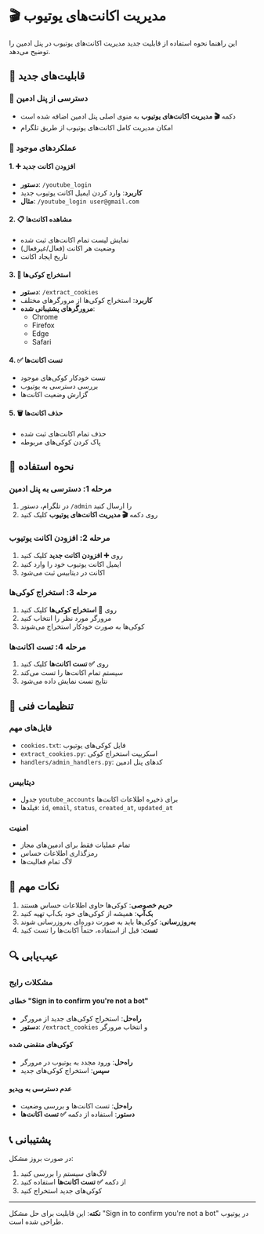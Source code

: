 # 🎬 مدیریت اکانت‌های یوتیوب

این راهنما نحوه استفاده از قابلیت جدید مدیریت اکانت‌های یوتیوب در پنل ادمین را توضیح می‌دهد.

## 🚀 قابلیت‌های جدید

### 📱 دسترسی از پنل ادمین
- دکمه **🎬 مدیریت اکانت‌های یوتیوب** به منوی اصلی پنل ادمین اضافه شده است
- امکان مدیریت کامل اکانت‌های یوتیوب از طریق تلگرام

### 🔧 عملکردهای موجود

#### 1. ➕ افزودن اکانت جدید
- **دستور**: `/youtube_login`
- **کاربرد**: وارد کردن ایمیل اکانت یوتیوب جدید
- **مثال**: `/youtube_login user@gmail.com`

#### 2. 📋 مشاهده اکانت‌ها
- نمایش لیست تمام اکانت‌های ثبت شده
- وضعیت هر اکانت (فعال/غیرفعال)
- تاریخ ایجاد اکانت

#### 3. 🍪 استخراج کوکی‌ها
- **دستور**: `/extract_cookies`
- **کاربرد**: استخراج کوکی‌ها از مرورگرهای مختلف
- **مرورگرهای پشتیبانی شده**:
  - Chrome
  - Firefox
  - Edge
  - Safari

#### 4. ✅ تست اکانت‌ها
- تست خودکار کوکی‌های موجود
- بررسی دسترسی به یوتیوب
- گزارش وضعیت اکانت‌ها

#### 5. 🗑️ حذف اکانت‌ها
- حذف تمام اکانت‌های ثبت شده
- پاک کردن کوکی‌های مربوطه

## 📝 نحوه استفاده

### مرحله 1: دسترسی به پنل ادمین
1. در تلگرام، دستور `/admin` را ارسال کنید
2. روی دکمه **🎬 مدیریت اکانت‌های یوتیوب** کلیک کنید

### مرحله 2: افزودن اکانت یوتیوب
1. روی **➕ افزودن اکانت جدید** کلیک کنید
2. ایمیل اکانت یوتیوب خود را وارد کنید
3. اکانت در دیتابیس ثبت می‌شود

### مرحله 3: استخراج کوکی‌ها
1. روی **🍪 استخراج کوکی‌ها** کلیک کنید
2. مرورگر مورد نظر را انتخاب کنید
3. کوکی‌ها به صورت خودکار استخراج می‌شوند

### مرحله 4: تست اکانت‌ها
1. روی **✅ تست اکانت‌ها** کلیک کنید
2. سیستم تمام اکانت‌ها را تست می‌کند
3. نتایج تست نمایش داده می‌شود

## 🔧 تنظیمات فنی

### فایل‌های مهم
- `cookies.txt`: فایل کوکی‌های یوتیوب
- `extract_cookies.py`: اسکریپت استخراج کوکی
- `handlers/admin_handlers.py`: کدهای پنل ادمین

### دیتابیس
- جدول `youtube_accounts` برای ذخیره اطلاعات اکانت‌ها
- فیلدها: `id`, `email`, `status`, `created_at`, `updated_at`

### امنیت
- تمام عملیات فقط برای ادمین‌های مجاز
- رمزگذاری اطلاعات حساس
- لاگ تمام فعالیت‌ها

## 🚨 نکات مهم

1. **حریم خصوصی**: کوکی‌ها حاوی اطلاعات حساس هستند
2. **بک‌آپ**: همیشه از کوکی‌های خود بک‌آپ تهیه کنید
3. **به‌روزرسانی**: کوکی‌ها باید به صورت دوره‌ای به‌روزرسانی شوند
4. **تست**: قبل از استفاده، حتماً اکانت‌ها را تست کنید

## 🔍 عیب‌یابی

### مشکلات رایج

#### خطای "Sign in to confirm you're not a bot"
- **راه‌حل**: استخراج کوکی‌های جدید از مرورگر
- **دستور**: `/extract_cookies` و انتخاب مرورگر

#### کوکی‌های منقضی شده
- **راه‌حل**: ورود مجدد به یوتیوب در مرورگر
- **سپس**: استخراج کوکی‌های جدید

#### عدم دسترسی به ویدیو
- **راه‌حل**: تست اکانت‌ها و بررسی وضعیت
- **دستور**: استفاده از دکمه **✅ تست اکانت‌ها**

## 📞 پشتیبانی

در صورت بروز مشکل:
1. لاگ‌های سیستم را بررسی کنید
2. از دکمه **✅ تست اکانت‌ها** استفاده کنید
3. کوکی‌های جدید استخراج کنید

---

**نکته**: این قابلیت برای حل مشکل "Sign in to confirm you're not a bot" در یوتیوب طراحی شده است.